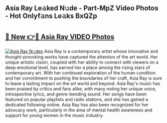 ## Asia Ray Le𝚊ked N𝚞de - Part-MpZ Video Photos - Hot Onlyf𝚊ns Le𝚊ks BxQZp

# <h2><a href="http://ac210.deff.icu/?id=Asia+Ray">🔗 New 👉🔴 Asia Ray VIDEO Photos</a></h2>

[![Asia Ray N𝚞des](https://i.imgur.com/rIISA9y.gif)](http://ac210.deff.icu/?id=Asia+Ray)
Asia Ray is a contemporary artist whose innovative and thought-provoking works have captured the attention of the art world. Her unique artistic vision, coupled with her ability to connect with viewers on a deep emotional level, has earned her a place among the rising stars of contemporary art. With her continued exploration of the human condition and her commitment to pushing the boundaries of her craft, Asia Ray is sure to leave a lasting impact on the art world and beyond. Asia Ray's music has been praised by critics and fans alike, with many noting her unique voice, introspective lyrics, and genre-bending sound. Her songs have been featured on popular playlists and radio stations, and she has gained a dedicated following online. Asia Ray has also been recognized for her advocacy work, particularly in the area of mental health awareness and support for young women in the music industry.

